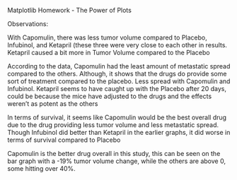 Matplotlib Homework - The Power of Plots

Observations:

With Capomulin, there was less tumor volume compared to Placebo, Infubinol, and Ketapril (these three were very close to each other in results. Ketapril caused a bit more in Tumor Volume compared to the Placebo

According to the data, Capomulin had the least amount of metastatic spread compared to the others. Although, it shows that the drugs do provide some sort of treatment compared to the placebo. Less spread with Capomulin and Infubinol. Ketapril seems to have caught up with the Placebo after 20 days, could be because the mice have adjusted to the drugs and the effects weren’t as potent as the others

In terms of survival, it seems like Capomulin would be the best overall drug due to the drug providing less tumor volume and less metastatic spread. Though Infubinol did better than Ketapril in the earlier graphs, it did worse in terms of survival compared to Placebo

Capomulin is the better drug overall in this study, this can be seen on the bar graph with a -19% tumor volume change, while the others are above 0, some hitting over 40%.

